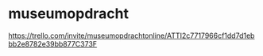 # museumopdracht

https://trello.com/invite/museumopdrachtonline/ATTI2c7717966cf1dd7d1ebbb2e8782e39bb877C373F
